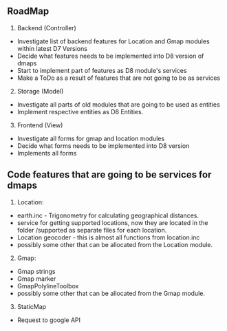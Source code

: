 RoadMap
-------
1. Backend (Controller)
- Investigate list of backend features for Location and Gmap modules within latest D7 Versions
- Decide what features needs to be implemented into D8 version of dmaps
- Start to implement part of features as D8 module's services
- Make a ToDo as a result of features that are not going to be as services

2. Storage (Model)
- Investigate all parts of old modules that are going to be used as entities
- Implement respective entities as D8 Entities.


3. Frontend (View)
- Investigate all forms for gmap and location modules
- Decide what forms needs to be implemented into D8 version
- Implements all forms

Code features that are going to be services for dmaps
-----------------------------------------------------
1. Location:
- earth.inc - Trigonometry for calculating geographical distances.
- service for getting supported locations, now they are located in the folder /supported as separate files for each location.
- Location geocoder - this is almost all functions from location.inc
- possibly some other that can be allocated from the Location module.

2. Gmap:
- Gmap strings
- Gmap marker
- GmapPolylineToolbox
- possibly some other that can be allocated from the Gmap module.

3. StaticMap
- Request to google API
